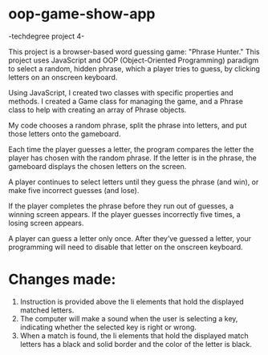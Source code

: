 # oop-game-show-app
-techdegree project 4-

This project is a browser-based word guessing game: 
"Phrase Hunter." 
This project uses JavaScript and OOP (Object-Oriented Programming) paradigm to select a random,
hidden phrase, which a player tries to guess, by clicking letters on an onscreen keyboard.

Using JavaScript, I created two classes with specific properties and methods. 
I created a Game class for managing the game, and a Phrase class to help with creating an array of Phrase objects.

My code chooses a random phrase, split the phrase into letters, and put those letters onto the gameboard.

Each time the player guesses a letter, the program compares the letter the player has chosen with the random phrase. If the letter is in the phrase, the gameboard displays the chosen letters on the screen.

A player continues to select letters until they guess the phrase (and win), or make five incorrect guesses (and lose).

If the player completes the phrase before they run out of guesses, a winning screen appears. If the player guesses incorrectly five times, a losing screen appears.

A player can guess a letter only once. After they’ve guessed a letter, your programming will need to disable that letter on the onscreen keyboard.

# Changes made:

<ol>
<li>Instruction is provided above the li elements that hold the displayed matched letters.</li>
<li>The computer will make a sound when the user is selecting a key, indicating whether the selected key is right or wrong.</li>
<li>When a match is found, the li elements that hold the displayed match letters has a black and solid border and the color of the letter is black.</li>
</ol>

